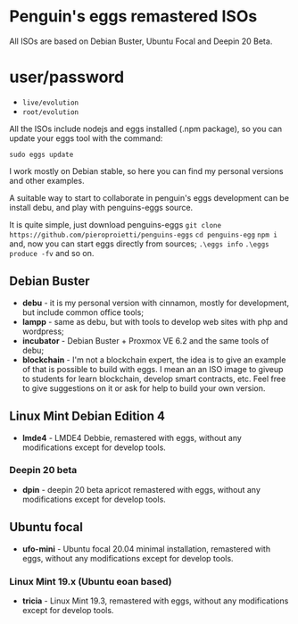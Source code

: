 # Penguin's eggs remastered ISOs

All ISOs are based on Debian Buster, Ubuntu Focal and Deepin 20 Beta. 

# user/password
* ```live/evolution```
* ```root/evolution```

All the ISOs include nodejs and eggs installed (.npm package), so you can
update your eggs tool with the command:

```sudo eggs update```


I work mostly on Debian stable, so here you can find my personal versions and other examples.

A suitable way to start to collaborate in penguin's eggs development can be install debu, and play
with penguins-eggs source.

It is quite simple, just download penguins-eggs
```git clone https://github.com/pieroproietti/penguins-eggs```
```cd penguins-egg```
```npm i```
and, now you can start eggs directly from sources;
```.\eggs info```
```.\eggs produce -fv```
and so on.

## Debian Buster
* **debu**  - it is my personal version with cinnamon, mostly for development, but include common office tools;
* **lampp** - same as debu, but with tools to develop web sites with php and wordpress;
* **incubator** - Debian Buster + Proxmox VE 6.2 and the same tools of debu;
* **blockchain** - I'm not a blockchain expert, the idea is to give an example of that is possible to build with eggs. I mean an an ISO image to giveup to students for learn blockchain, develop smart contracts, etc. Feel free to give suggestions on it or ask for help to build your own version.

## Linux Mint Debian Edition 4
* **lmde4** - LMDE4 Debbie, remastered with eggs, without any modifications except for develop tools.

### Deepin 20 beta
* **dpin** - deepin 20 beta apricot remastered with eggs, without any modifications except for develop tools.

## Ubuntu focal
* **ufo-mini** - Ubuntu focal 20.04 minimal installation, remastered with eggs, without any modifications except for develop tools.

### Linux Mint 19.x (Ubuntu eoan based)
* **tricia** - Linux Mint 19.3, remastered with eggs, without any modifications except for develop tools.






